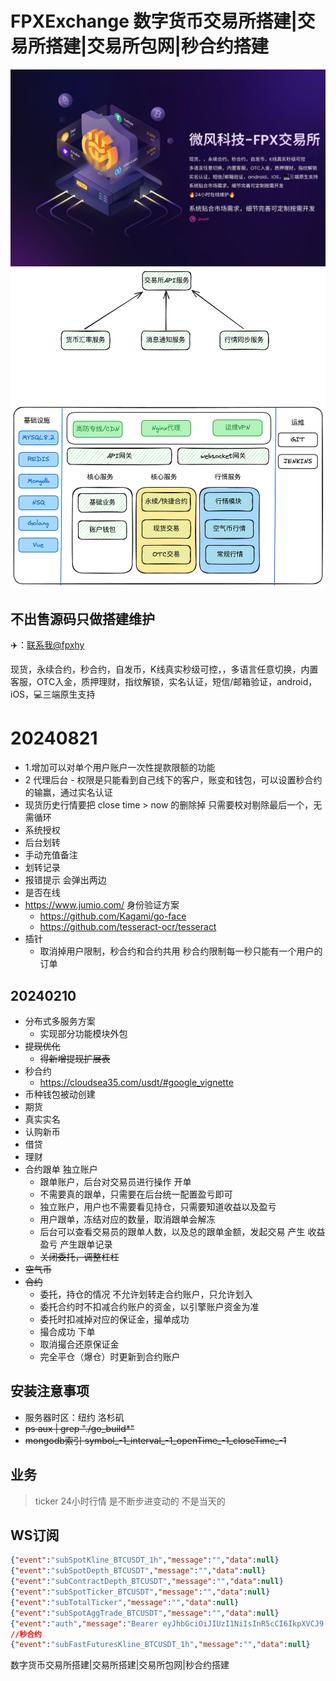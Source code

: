 # FPXExchange 数字货币交易所搭建|交易所搭建|交易所包网|秒合约搭建

![img.png](banner.jpg) 
![img.png](img.png)
## 不出售源码只做搭建维护
✈️：[联系我@fpxhy](https://t.me/fpxhy)

现货，永续合约，秒合约，自发币，K线真实秒级可控，，多语言任意切换，内置客服，OTC入金，质押理财，指纹解锁，实名认证，短信/邮箱验证，android，iOS，💻三端原生支持
# 20240821
- 1.增加可以对单个用户账户一次性提款限额的功能
- 2 代理后台 - 权限是只能看到自己线下的客户，账变和钱包，可以设置秒合约的输赢，通过实名认证
- 现货历史行情要把 close time > now 的删除掉 只需要校对剔除最后一个，无需循环
- 系统授权
- 后台划转
- 手动充值备注
- 划转记录
- 报错提示 会弹出两边
- 是否在线
- https://www.jumio.com/ 身份验证方案
  - https://github.com/Kagami/go-face
  - https://github.com/tesseract-ocr/tesseract
- 插针
  - 取消掉用户限制，秒合约和合约共用 秒合约限制每一秒只能有一个用户的订单
## 20240210
- 分布式多服务方案
  - 实现部分功能模块外包
- ~~提现优化~~ 
  - ~~得新增提现扩展表~~
- 秒合约
  - https://cloudsea35.com/usdt/#google_vignette
- 币种钱包被动创建
- 期货
- 真实实名
- 认购新币
- 借贷
- 理财
- 合约跟单 独立账户
  - 跟单账户，后台对交易员进行操作 开单
  - 不需要真的跟单，只需要在后台统一配置盈亏即可
  - 独立账户，用户也不需要看见持仓，只需要知道收益以及盈亏
  - 用户跟单，冻结对应的数量，取消跟单会解冻
  - 后台可以查看交易员的跟单人数，以及总的跟单金额，发起交易 产生 收益盈亏 产生跟单记录
  - ~~关闭委托，调整杠杠~~
- ~~空气币~~
- ~~合约~~
  - 委托，持仓的情况 不允许划转走合约账户，只允许划入
  - 委托合约时不扣减合约账户的资金，以引擎账户资金为准
  - 委托时扣减掉对应的保证金，撮单成功
  - 撮合成功 下单
  - 取消撮合还原保证金
  - 完全平仓（爆仓）时更新到合约账户
## 安装注意事项
- 服务器时区：纽约 洛杉矶
- ~~ps aux | grep "./go_build*"~~
- ~~mongodb索引 symbol_-1_interval_-1_openTime_-1_closeTime_-1~~

## 业务
> ticker 24小时行情 是不断步进变动的 不是当天的

## WS订阅
```json
{"event":"subSpotKline_BTCUSDT_1h","message":"","data":null}
{"event":"subSpotDepth_BTCUSDT","message":"","data":null}
{"event":"subContractDepth_BTCUSDT","message":"","data":null}
{"event":"subSpotTicker_BTCUSDT","message":"","data":null}
{"event":"subTotalTicker","message":"","data":null}
{"event":"subSpotAggTrade_BTCUSDT","message":"","data":null}
{"event":"auth","message":"Bearer eyJhbGciOiJIUzI1NiIsInR5cCI6IkpXVCJ9.eyJDdXN0b20iOnsiaWQiOjYxLCJ1c2VybmFtZSI6IjgxMjI1MDk2MTYifSwiaXNzIjoiand0Iiwic3ViIjoibWVtYmVyIiwiZXhwIjoxNzAxNDMzMDQ5fQ.aft1-8KOpJESPY0sGdDKoeNZ9MLJ-0j_TzsV3KwImbE","data":null}
//秒合约
{"event":"subFastFuturesKline_BTCUSDT_1h","message":"","data":null}
```
数字货币交易所搭建|交易所搭建|交易所包网|秒合约搭建

